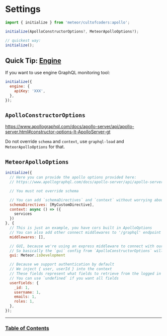 # Settings

```js
import { initialize } from 'meteor/cultofcoders:apollo';

initialize(ApolloConstructorOptions?, MeteorApolloOptions?);

// quickest way:
initialize();
```

## Quick Tip: [Engine](https://engine.apollographql.com/)

If you want to use engine GraphQL monitoring tool:

```js
initialize({
  engine: {
    apiKey: 'XXX',
  },
});
```

## `ApolloConstructorOptions`

https://www.apollographql.com/docs/apollo-server/api/apollo-server.html#constructor-options-lt-ApolloServer-gt

Do not override `schema` and `context`, use `graphql-load` and `MeteorApolloOptions` for that.

## `MeteorApolloOptions`

```js
initialize({
  // Here you can provide the apollo options provided here:
  // https://www.apollographql.com/docs/apollo-server/api/apollo-server.html#constructor-options-lt-ApolloServer-gt

  // You must not override schema

  // You can add `schemaDirectives` and `context` without worrying about context update
  schemaDirectives: [MyCustomDirective],
  context: async () => ({
    services
  })
}, {
  // This is just an example, you have cors built in ApolloOptions
  // You can also add other connect middlewares to '/graphql' endpoint
  middlewares: [],

  // GUI, because we're using an express middleware to connect with our WebApp, gui configuration is done at that level
  // So basically the `gui` config from `ApolloConstructorOptions` will be ignored
  gui: Meteor.isDevelopment

  // Because we support authentication by default
  // We inject { user, userId } into the context
  // These fields represent what fields to retrieve from the logged in user on every request
  // You can use `undefined` if you want all fields
  userFields: {
    _id: 1,
    username: 1,
    emails: 1,
    roles: 1,
  },
});
```

---

### [Table of Contents](index.md)
